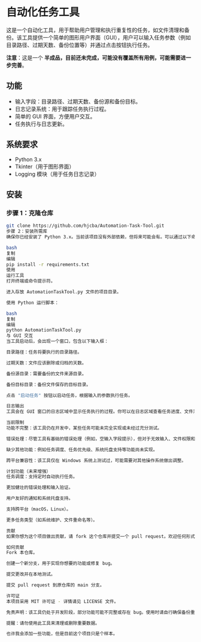 # 自动化任务工具

这是一个自动化工具，用于帮助用户管理和执行重复性的任务，如文件清理和备份。该工具提供一个简单的图形用户界面（GUI），用户可以输入任务参数（例如目录路径、过期天数、备份位置等）并通过点击按钮执行任务。

**注意**：这是一个 **半成品，目前还未完成，可能没有覆盖所有用例，可能需要进一步完善**。

## 功能
- 输入字段：目录路径、过期天数、备份源和备份目标。
- 日志记录系统：用于跟踪任务执行过程。
- 简单的 GUI 界面，方便用户交互。
- 任务执行与日志更新。

## 系统要求
- Python 3.x
- Tkinter（用于图形界面）
- Logging 模块（用于任务日志记录）

## 安装

### 步骤 1：克隆仓库

```bash
git clone https://github.com/hjcba/Automation-Task-Tool.git
步骤 2：安装所需库
确保你已经安装了 Python 3.x。当前该项目没有外部依赖，但将来可能会有。可以通过以下命令安装依赖（如果未来有更多依赖）。

bash
复制
编辑
pip install -r requirements.txt
使用
运行工具
打开终端或命令提示符。

进入存放 AutomationTaskTool.py 文件的项目目录。

使用 Python 运行脚本：

bash
复制
编辑
python AutomationTaskTool.py
与 GUI 交互
当工具启动后，会出现一个窗口，包含以下输入框：

目录路径：任务将要执行的目录路径。

过期天数：文件应该删除或归档的天数。

备份源目录：需要备份的文件来源目录。

备份目标目录：备份文件保存的目标目录。

点击 "启动任务" 按钮以启动任务，根据输入的参数执行任务。

日志输出
工具会在 GUI 窗口的日志区域中显示任务执行的过程。你可以在日志区域查看任务进度、文件清理、备份创建和任何可能的错误信息。

当前限制
功能不完整：该工具仍在开发中，某些任务可能未完全实现或未经过充分测试。

错误处理：尽管工具有基础的错误处理（例如，空输入字段提示），但对于无效输入、文件权限和任务失败的处理还不够完善。

缺少其他功能：例如任务调度、任务优先级、系统托盘支持等功能尚未实现。

跨平台兼容性：该工具仅在 Windows 系统上测试过，可能需要对其他操作系统做出调整。

计划功能（未来增强）
任务调度：支持定时自动执行任务。

更加健壮的错误处理和输入验证。

用户友好的通知和系统托盘支持。

支持跨平台（macOS，Linux）。

更多任务类型（如系统维护、文件重命名等）。

贡献
如果你想为这个项目做出贡献，请 fork 这个仓库并提交一个 pull request。欢迎任何形式的贡献，包括功能建议和修复 bug。

如何贡献
Fork 本仓库。

创建一个新分支，用于实现你想要的功能或修复 bug。

提交更改并在本地测试。

提交 pull request 到原仓库的 main 分支。

许可证
本项目采用 MIT 许可证 - 详情请见 LICENSE 文件。

免责声明：该工具仍处于开发阶段，部分功能可能不完整或存在 bug。使用时请自行确保备份重要数据，避免数据丢失。

提醒：请勿使用此工具来清理或删除重要数据。

也许我会添加一些功能，但是目前这个项目只是个样本。
